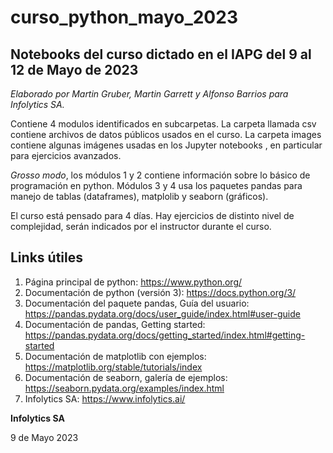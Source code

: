 # curso_python_mayo_2023

## Notebooks del curso dictado en el IAPG del 9 al 12 de Mayo de 2023
*Elaborado por Martin Gruber, Martin Garrett y Alfonso Barrios para Infolytics SA.*

Contiene 4 modulos identificados  en subcarpetas. La carpeta llamada csv contiene archivos de datos públicos usados en el curso. La carpeta images contiene algunas imágenes usadas en los Jupyter notebooks , en particular para ejercicios avanzados.

*Grosso modo*, los módulos 1 y 2 contiene información sobre lo básico de programación en python. Módulos 3 y 4 usa los paquetes pandas para manejo de tablas (dataframes), matplolib y seaborn (gráficos). 

El curso está pensado para 4 días. Hay ejercicios de distinto nivel de complejidad, serán indicados por el instructor durante el curso.

## Links útiles

1. Página principal de python: https://www.python.org/
2. Documentación de python (versión 3):  https://docs.python.org/3/ 
3. Documentación del paquete pandas, Guía del usuario: https://pandas.pydata.org/docs/user_guide/index.html#user-guide
4. Documentación de pandas, Getting started: https://pandas.pydata.org/docs/getting_started/index.html#getting-started
5. Documentación de matplotlib con ejemplos: https://matplotlib.org/stable/tutorials/index
6. Documentación de seaborn, galería de ejemplos: https://seaborn.pydata.org/examples/index.html
7. Infolytics SA: https://www.infolytics.ai/

**Infolytics SA**

9 de Mayo 2023